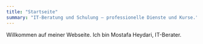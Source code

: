 ```yaml
---
title: "Startseite"
summary: "IT-Beratung und Schulung — professionelle Dienste und Kurse."
---
```


Willkommen auf meiner Webseite. Ich bin Mostafa Heydari, IT-Berater.
